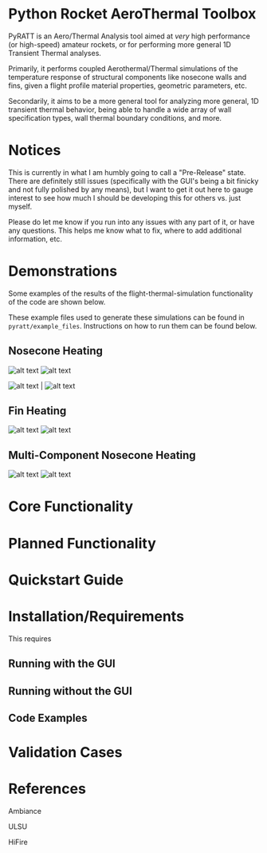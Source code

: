 # Python Rocket AeroThermal Toolbox

PyRATT is an Aero/Thermal Analysis tool aimed at *very* high performance (or high-speed) amateur rockets, or for performing more general 1D Transient Thermal analyses.

Primarily, it performs coupled Aerothermal/Thermal simulations of the temperature response of structural components like nosecone walls and fins, given a flight profile material properties, geometric parameters, etc. 

Secondarily, it aims to be a more general tool for analyzing more general, 1D transient thermal behavior, being able to handle a wide array of wall specification types, wall thermal boundary conditions, and more.


#  Notices
This is currently in what I am humbly going to call a "Pre-Release" state. There are definitely still issues (specifically with the GUI's being a bit finicky and not fully polished by any means), but I want to get it out here to gauge interest to see how much I should be developing this for others vs. just myself.

Please do let me know if you run into any issues with any part of it, or have any questions. This helps me know what to fix, where to add additional information, etc. 


# Demonstrations

Some examples of the results of the flight-thermal-simulation functionality of the code are shown below. 

These example files used to generate these simulations can be found in `pyratt/example_files`. Instructions on how to run them can be found below. 




## Nosecone Heating



![alt text](https://github.com/elliottmckee/stata_mater/blob/main/images/example_nosecone_SS.gif?raw=true)
![alt text](https://github.com/elliottmckee/stata_mater/blob/main/images/example_nosecone_SS.jpg?raw=true)




![alt text](https://github.com/elliottmckee/stata_mater/blob/main/images/example_nosecone_SS.gif?raw=true)  |  ![alt text](https://github.com/elliottmckee/stata_mater/blob/main/images/example_nosecone_SS.jpg?raw=true)



##  Fin Heating


![alt text](https://github.com/elliottmckee/stata_mater/blob/main/images/example_fin_SS.gif?raw=true)
![alt text](https://github.com/elliottmckee/stata_mater/blob/main/images/example_fin_SS.jpg?raw=true)



## Multi-Component Nosecone Heating

![alt text](https://github.com/elliottmckee/stata_mater/blob/main/images/example_multi_material_nc.gif?raw=true)
![alt text](https://github.com/elliottmckee/stata_mater/blob/main/images/example_multi_material_nc.jpg?raw=true)





# Core Functionality


# Planned Functionality









# Quickstart Guide

# Installation/Requirements

This requires 




## Running with the GUI

## Running without the GUI

## Code Examples





# Validation Cases






# References

Ambiance

ULSU

HiFire




















